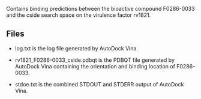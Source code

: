 Contains binding predictions between the bioactive compound F0286-0033 and the cside search space on the virulence factor rv1821.

## Files

- log.txt is the log file generated by AutoDock Vina.

- rv1821_F0286-0033_cside.pdbqt is the PDBQT file generated by AutoDock Vina containing the orientation and binding location of F0286-0033.

- stdoe.txt is the combined STDOUT and STDERR output of AutoDock Vina.

